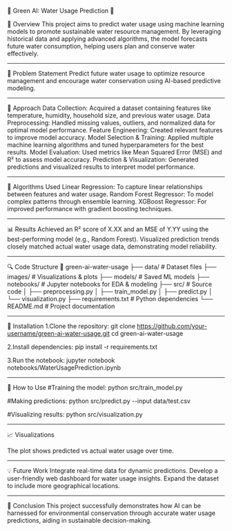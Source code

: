 🌱 Green AI: Water Usage Prediction 🚰

📖 Overview
This project aims to predict water usage using machine learning models to promote sustainable water resource management. By leveraging historical data and applying advanced algorithms, the model forecasts future water consumption, helping users plan and conserve water effectively.
_________________________________________________________________________________________________________________________________________
📝 Problem Statement
Predict future water usage to optimize resource management and encourage water conservation using AI-based predictive modeling.
__________________________________________________________________________________________________________________________________________
🚀 Approach
Data Collection: Acquired a dataset containing features like temperature, humidity, household size, and previous water usage.
Data Preprocessing: Handled missing values, outliers, and normalized data for optimal model performance.
Feature Engineering: Created relevant features to improve model accuracy.
Model Selection & Training: Applied multiple machine learning algorithms and tuned hyperparameters for the best results.
Model Evaluation: Used metrics like Mean Squared Error (MSE) and R² to assess model accuracy.
Prediction & Visualization: Generated predictions and visualized results to interpret model performance.
__________________________________________________________________________________________________________________________________________
🧮 Algorithms Used
Linear Regression: To capture linear relationships between features and water usage.
Random Forest Regressor: To model complex patterns through ensemble learning.
XGBoost Regressor: For improved performance with gradient boosting techniques.
__________________________________________________________________________________________________________________________________________
📊 Results
Achieved an R² score of X.XX and an MSE of Y.YY using the best-performing model (e.g., Random Forest).
Visualized prediction trends closely matched actual water usage data, demonstrating model reliability.
_________________________________________________________________________________________________________________________________________

🔍 Code Structure
📁 green-ai-water-usage
├── data/              # Dataset files
├── images/            # Visualizations & plots
├── models/            # Saved ML models
├── notebooks/         # Jupyter notebooks for EDA & modeling
├── src/               # Source code
│   ├── preprocessing.py
│   ├── train_model.py
│   ├── predict.py
│   └── visualization.py
├── requirements.txt   # Python dependencies
└── README.md          # Project documentation

_________________________________________________________________________________________________________________________________________
📂 Installation
1.Clone the repository:
git clone https://github.com/your-username/green-ai-water-usage.git
cd green-ai-water-usage

2.Install dependencies:
pip install -r requirements.txt

3.Run the notebook:
jupyter notebook notebooks/WaterUsagePrediction.ipynb
__________________________________________________________________________________________________________________________________________
🧪 How to Use
#Training the model:
python src/train_model.py

#Making predictions:
python src/predict.py --input data/test.csv

#Visualizing results:
python src/visualization.py
__________________________________________________________________________________________________________________________________________
📈 Visualizations

The plot shows predicted vs actual water usage over time.
__________________________________________________________________________________________________________________________________________
💡 Future Work
Integrate real-time data for dynamic predictions.
Develop a user-friendly web dashboard for water usage insights.
Expand the dataset to include more geographical locations.
__________________________________________________________________________________________________________________________________________
📝 Conclusion
This project successfully demonstrates how AI can be harnessed for environmental conservation through accurate water usage predictions, aiding in sustainable decision-making.



